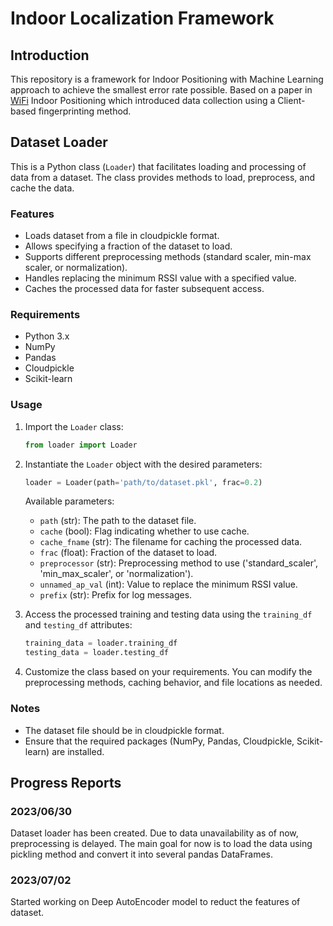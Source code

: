 # Indoor Localization Framework

## Introduction
This repository is a framework for Indoor Positioning with Machine Learning approach to achieve the smallest error rate possible. Based on a paper in [WiFi](https://ieeexplore.ieee.org/document/7275492) Indoor Positioning which introduced data collection using a Client-based fingerprinting method.

## Dataset Loader

This is a Python class (`Loader`) that facilitates loading and processing of data from a dataset. The class provides methods to load, preprocess, and cache the data.

### Features

- Loads dataset from a file in cloudpickle format.
- Allows specifying a fraction of the dataset to load.
- Supports different preprocessing methods (standard scaler, min-max scaler, or normalization).
- Handles replacing the minimum RSSI value with a specified value.
- Caches the processed data for faster subsequent access.

### Requirements

- Python 3.x
- NumPy
- Pandas
- Cloudpickle
- Scikit-learn

### Usage

1. Import the `Loader` class:

    ```python
    from loader import Loader
    ```

2. Instantiate the `Loader` object with the desired parameters:

    ```python
    loader = Loader(path='path/to/dataset.pkl', frac=0.2)
    ```

    Available parameters:

    - `path` (str): The path to the dataset file.
    - `cache` (bool): Flag indicating whether to use cache.
    - `cache_fname` (str): The filename for caching the processed data.
    - `frac` (float): Fraction of the dataset to load.
    - `preprocessor` (str): Preprocessing method to use ('standard_scaler', 'min_max_scaler', or 'normalization').
    - `unnamed_ap_val` (int): Value to replace the minimum RSSI value.
    - `prefix` (str): Prefix for log messages.

3. Access the processed training and testing data using the `training_df` and `testing_df` attributes:

    ```python
    training_data = loader.training_df
    testing_data = loader.testing_df
    ```

4. Customize the class based on your requirements. You can modify the preprocessing methods, caching behavior, and file locations as needed.

### Notes

- The dataset file should be in cloudpickle format.
- Ensure that the required packages (NumPy, Pandas, Cloudpickle, Scikit-learn) are installed.


## Progress Reports

### 2023/06/30
Dataset loader has been created. Due to data unavailability as of now, preprocessing is delayed. The main goal for now is to load the data using pickling method and convert it into several pandas DataFrames.

### 2023/07/02
Started working on Deep AutoEncoder model to reduct the features of dataset. 
